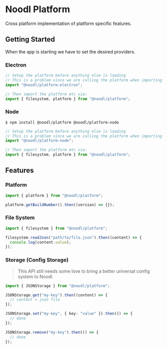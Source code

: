 # Noodl Platform

Cross platform implementation of platform specific features.

## Getting Started

When the app is starting we have to set the desired providers.

### Electron

```ts
// Setup the platform before anything else is loading
// This is a problem since we are calling the platform when importing
import "@noodl/platform-electron";

// Then import the platform etc via:
import { filesystem, platform } from "@noodl/platform";
```

### Node

```
$ npm install @noodl/platform @noodl/platform-node
```

```ts
// Setup the platform before anything else is loading
// This is a problem since we are calling the platform when importing
import "@noodl/platform-node";

// Then import the platform etc via:
import { filesystem, platform } from "@noodl/platform";
```

## Features

### Platform

```ts
import { platform } from "@noodl/platform";

platform.getBuildNumber().then((version) => {});
```

### File System

```ts
import { filesystem } from "@noodl/platform";

filesystem.readJson("path/to/file.json").then((content) => {
  console.log(content.value);
});
```

### Storage (Config Storage)

> This API still needs some love to bring a better universal config system to Noodl.

```ts
import { JSONStorage } from "@noodl/platform";

JSONStorage.get("my-key").then((content) => {
  // content = json file
});

JSONStorage.set("my-key", { key: "value" }).then(() => {
  // done
});

JSONStorage.remove("my-key").then(() => {
  // done
});
```

